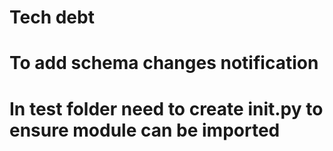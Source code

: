 # Tech debt
# To add schema changes notification

# In test folder need to create __init__.py to ensure module can be imported
